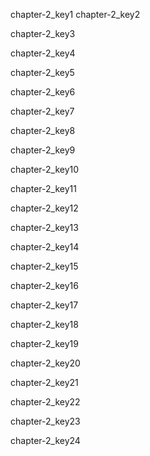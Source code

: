 chapter-2_key1
chapter-2_key2


chapter-2_key3


chapter-2_key4


chapter-2_key5


chapter-2_key6


chapter-2_key7


chapter-2_key8


chapter-2_key9


chapter-2_key10


chapter-2_key11


chapter-2_key12


chapter-2_key13


chapter-2_key14


chapter-2_key15


chapter-2_key16


chapter-2_key17



chapter-2_key18



chapter-2_key19


chapter-2_key20


chapter-2_key21


chapter-2_key22



chapter-2_key23



chapter-2_key24

